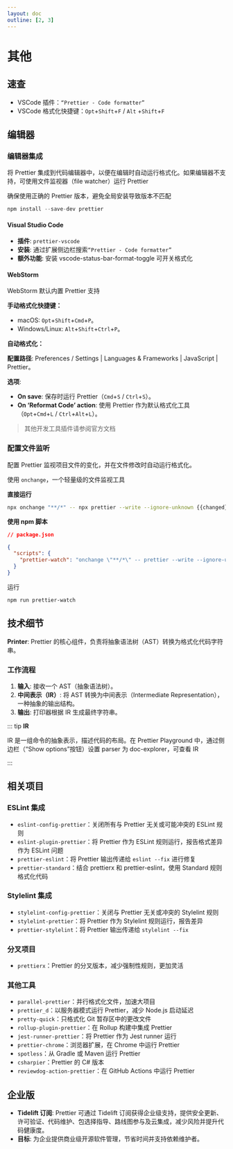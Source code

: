 ```yaml
---
layout: doc
outline: [2, 3]
---
```


# 其他

## 速查

- VSCode 插件：`“Prettier - Code formatter”`
- VSCode 格式化快捷键：`Opt`+`Shift`+`F` / `Alt` +`Shift`+`F`

## 编辑器

### 编辑器集成

将 Prettier 集成到代码编辑器中，以便在编辑时自动运行格式化。如果编辑器不支持，可使用文件监视器（file watcher）运行 Prettier

确保使用正确的 Prettier 版本，避免全局安装导致版本不匹配

```jsx
npm install --save-dev prettier
```

#### Visual Studio Code

- **插件**: `prettier-vscode`
- **安装**: 通过扩展侧边栏搜索`“Prettier - Code formatter”`
- **额外功能**: 安装 vscode-status-bar-format-toggle 可开关格式化

#### WebStorm

WebStorm 默认内置 Prettier 支持

**手动格式化快捷键：**

- macOS: `Opt`+`Shift`+`Cmd`+`P`。
- Windows/Linux: `Alt`+`Shift`+`Ctrl`+`P`。

**自动格式化：**

**配置路径**: Preferences / Settings | Languages & Frameworks | JavaScript | Prettier。

**选项**:

- **On save**: 保存时运行 Prettier（`Cmd`+`S` / `Ctrl`+`S`）。
- **On ‘Reformat Code’ action**: 使用 Prettier 作为默认格式化工具（`Opt`+`Cmd`+`L` / `Ctrl`+`Alt`+`L`）。

> 其他开发工具插件请参阅官方文档

### 配置文件监听

配置 Prettier 监视项目文件的变化，并在文件修改时自动运行格式化。

使用 `onchange`，一个轻量级的文件监视工具

**直接运行**

```bash
npx onchange "**/*" -- npx prettier --write --ignore-unknown {{changed}}
```

**使用 npm 脚本**

```json
// package.json

{
  "scripts": {
    "prettier-watch": "onchange \"**/*\" -- prettier --write --ignore-unknown {{changed}}"
  }
}
```

运行

```bash
npm run prettier-watch
```

## 技术细节

**Printer**: Prettier 的核心组件，负责将抽象语法树（AST）转换为格式化代码字符串。

### **工作流程**

1. **输入**: 接收一个 AST（抽象语法树）。
2. **中间表示（IR）**: 将 AST 转换为中间表示（Intermediate Representation），一种抽象的输出结构。
3. **输出**: 打印器根据 IR 生成最终字符串。

::: tip **IR**

IR 是一组命令的抽象表示，描述代码的布局。在 Prettier Playground 中，通过侧边栏（“Show options”按钮）设置 parser 为 doc-explorer，可查看 IR

:::

## 相关项目

### ESLint 集成

- `eslint-config-prettier`：关闭所有与 Prettier 无关或可能冲突的 ESLint 规则
- `eslint-plugin-prettier`：将 Prettier 作为 ESLint 规则运行，报告格式差异作为 ESLint 问题
- `prettier-eslint`：将 Prettier 输出传递给 `eslint --fix` 进行修复
- `prettier-standard`：结合 prettierx 和 prettier-eslint，使用 Standard 规则格式化代码

### Stylelint 集成

- `stylelint-config-prettier`：关闭与 Prettier 无关或冲突的 Stylelint 规则
- `stylelint-prettier`：将 Prettier 作为 Stylelint 规则运行，报告差异
- `prettier-stylelint`：将 Prettier 输出传递给 `stylelint --fix`

### 分叉项目

- `prettierx`：Prettier 的分叉版本，减少强制性规则，更加灵活

### 其他工具

- `parallel-prettier`：并行格式化文件，加速大项目
- `prettier_d`：以服务器模式运行 Prettier，减少 Node.js 启动延迟
- `pretty-quick`：只格式化 Git 暂存区中的更改文件
- `rollup-plugin-prettier`：在 Rollup 构建中集成 Prettier
- `jest-runner-prettier`：将 Prettier 作为 Jest runner 运行
- `prettier-chrome`：浏览器扩展，在 Chrome 中运行 Prettier
- `spotless`：从 Gradle 或 Maven 运行 Prettier
- `csharpier`：Prettier 的 C# 版本
- `reviewdog-action-prettier`：在 GitHub Actions 中运行 Prettier

## 企业版

- **Tidelift 订阅**:
Prettier 可通过 Tidelift 订阅获得企业级支持，提供安全更新、许可验证、代码维护、包选择指导、路线图参与及云集成，减少风险并提升代码健康度。
- **目标**: 为企业提供商业级开源软件管理，节省时间并支持依赖维护者。